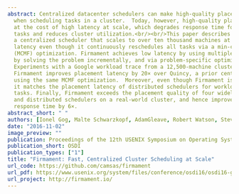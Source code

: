```yaml
---
abstract: Centralized datacenter schedulers can make high-quality placement decisions
  when scheduling tasks in a cluster.  Today, however, high-quality placements come
  at the cost of high latency at scale, which degrades response time for interactive
  tasks and reduces cluster utilization.<br/><br/>This paper describes Firmament,
  a centralized scheduler that scales to over ten thousand machines at subsecond placement
  latency even though it continuously reschedules all tasks via a min-cost max-flow
  (MCMF) optimization. Firmament achieves low latency by using multiple MCMF algorithms,
  by solving the problem incrementally, and via problem-specific optimizations.<br/><br/>
  Experiments with a Google workload trace from a 12,500-machine cluster show that
  Firmament improves placement latency by 20× over Quincy, a prior centralized scheduler
  using the same MCMF optimization.  Moreover, even though Firmament is centralized,
  it matches the placement latency of distributed schedulers for workloads of short
  tasks. Finally, Firmament exceeds the placement quality of four widely-used centralized
  and distributed schedulers on a real-world cluster, and hence improves batch task
  response time by 6×.
abstract_short: " "
authors: [Ionel Gog, Malte Schwarzkopf, AdamGleave, Robert Watson, Steven Hand]
date: "2016-11-02"
image_preview: ""
publication: Proceedings of the 12th USENIX Symposium on Operating Systems Design and Implementation
publication_short: OSDI
publication_types: ["1"]
title: "Firmament: Fast, Centralized Cluster Scheduling at Scale"
url_code: https://github.com/camsas/firmament
url_pdf: https://www.usenix.org/system/files/conference/osdi16/osdi16-gog.pdf
url_project: http://firmament.io/
---
```


